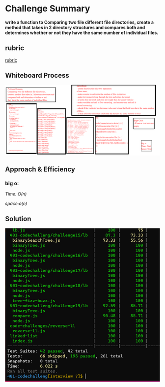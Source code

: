 # Challenge Summary

**write a function to Comparing two file different file directories, create a method that takes in 2 directory structures and compares both and determines whether or not they have the same number of individual files.**

## rubric 
 [rubric](https://docs.google.com/spreadsheets/d/1ulsafpD1cGOvTw5Y9ipo6O2mrMNE7YXt7nCSsxYKoCY/edit#gid=0)
## Whiteboard Process
<!-- Embedded whiteboard image -->
![whiteboard](./wch19.jpg)

## Approach & Efficiency
<!-- What approach did you take? Why? What is the Big O space/time for this approach? -->
 ### big o:
 *Time: O(n)*
 
 *space:o(n)*

## Solution
<!-- Show how to run your code, and examples of it in action -->
![test](./ch19.PNG)